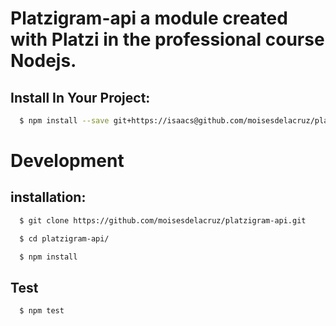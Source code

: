 # Platzigram-api a module created with Platzi in the professional course Nodejs.

## Install In Your Project:
```sh
  $ npm install --save git+https://isaacs@github.com/moisesdelacruz/platzigram-api.git
```

# Development

## installation:
```sh
  $ git clone https://github.com/moisesdelacruz/platzigram-api.git

  $ cd platzigram-api/

  $ npm install
```

## Test
```sh
  $ npm test
```
